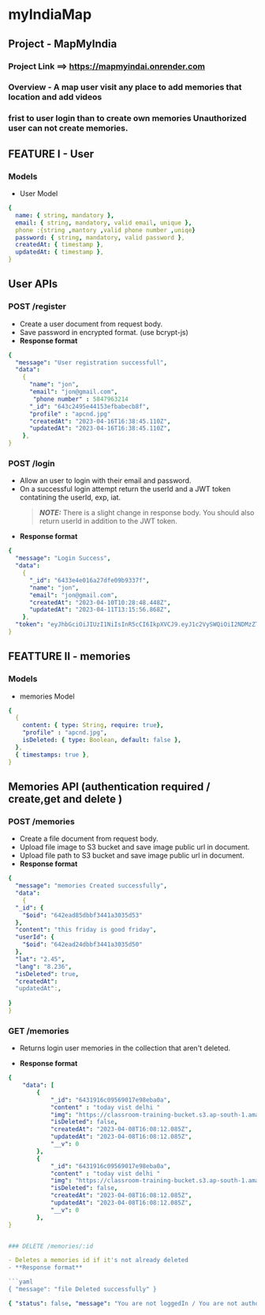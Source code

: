# myIndiaMap

## Project - MapMyIndia

### Project Link ==>  https://mapmyindai.onrender.com

### Overview - A map user visit any place to add memories that location and add videos
### frist  to user login than to create own memories Unauthorized user can not create memories.

## FEATURE I - User

### Models

- User Model

```yaml
{
  name: { string, mandatory },
  email: { string, mandatory, valid email, unique },
  phone :{string ,mantory ,valid phone number ,uniqe}
  password: { string, mandatory, valid password },
  createdAt: { timestamp },
  updatedAt: { timestamp },
}
```

## User APIs

### POST /register

- Create a user document from request body.
- Save password in encrypted format. (use bcrypt-js)
- **Response format**

```yaml
{
  "message": "User registration successfull",
  "data":
    {
      "name": "jon",
      "email": "jon@gmail.com",
       "phone number" : 5847963214
      "_id": "643c2495e44153efbabecb8f",
      "profile" : "apcnd.jpg"
      "createdAt": "2023-04-16T16:38:45.110Z",
      "updatedAt": "2023-04-16T16:38:45.110Z",
    },
}
```

### POST /login

- Allow an user to login with their email and password.
- On a successful login attempt return the userId and a JWT token contatining the userId, exp, iat.
  > **_NOTE:_** There is a slight change in response body. You should also return userId in addition to the JWT token.
- **Response format**
```yaml
{
  "message": "Login Success",
  "data":
    {
      "_id": "6433e4e016a27dfe09b9337f",
      "name": "jon",
      "email": "jon@gmail.com",
      "createdAt": "2023-04-10T10:28:48.448Z",
      "updatedAt": "2023-04-11T13:15:56.868Z",
    },
  "token": "eyJhbGciOiJIUzI1NiIsInR5cCI6IkpXVCJ9.eyJ1c2VySWQiOiI2NDMzZTRlMDE2YTI3ZGZlMDliOTMzN2YiLCJyb2xlIjoiYWRtaW4iLCJpYXQiOjE2ODE1Mzk3NjYsImV4cCI6MTY4MTYyNjE2Nn0.6y9aKeZMKtRrsqLW9v-1T6IlkcDMaybTC3D-fXgyj5M",
}
```

## FEATTURE II - memories

### Models

- memories Model

```yaml
{
  {
    content: { type: String, require: true},
    "profile" : "apcnd.jpg",
    isDeleted: { type: Boolean, default: false },
  },
  { timestamps: true },
}
```

## Memories API (authentication required /  create,get and delete )

### POST /memories

- Create a file document from request body.
- Upload file image to S3 bucket and save image public url in document.
- Upload file path to S3 bucket and save image public url in document.
- **Response format**

```yaml
{
  "message": "memories Created successfully",
  "data":
    {
  "_id": {
    "$oid": "642ead85dbbf3441a3035d53"
  },
  "content": "this friday is good friday",
  "userId": {
    "$oid": "642ead24dbbf3441a3035d50"
  },
  "lat": "2.45",
  "lang": "8.236",
  "isDeleted": true,
  "createdAt":
  "updatedAt":,
 
}
}
```

### GET /memories

- Returns login user memories  in the collection that aren't deleted.

  
- **Response format**

```yaml
{
    "data": [
        {
            "_id": "6431916c09569017e98eba0a",
            "content" : "today vist delhi "
            "img": "https://classroom-training-bucket.s3.ap-south-1.amazonaws.com/abc/modern-interior-design-grey-living-room2.png",
            "isDeleted": false,
            "createdAt": "2023-04-08T16:08:12.085Z",
            "updatedAt": "2023-04-08T16:08:12.085Z",
            "__v": 0
        },
        {
            "_id": "6431916c09569017e98eba0a",
            "content" : "today vist delhi "
            "img": "https://classroom-training-bucket.s3.ap-south-1.amazonaws.com/abc/modern-interior-design-grey-living-room2.png",
            "isDeleted": false,
            "createdAt": "2023-04-08T16:08:12.085Z",
            "updatedAt": "2023-04-08T16:08:12.085Z",
            "__v": 0
        },
}


### DELETE /memories/:id

- Deletes a memories id if it's not already deleted
- **Response format**

```yaml
{ "message": "file Deleted successfully" }
```



```yaml
{ "status": false, "message": "You are not loggedIn / You are not authorized " }
```
